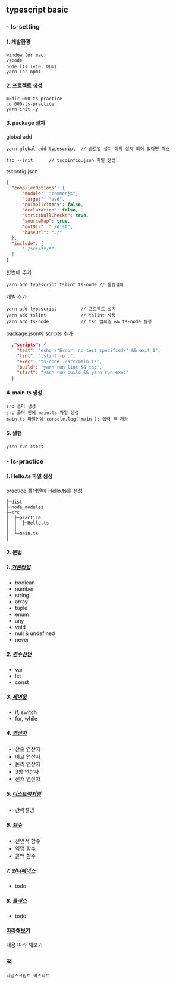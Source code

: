 ## typescript basic

### - ts-setting
#### 1. 개발환경
```
window (or mac)
vscode
node lts (v10. 이후)
yarn (or npm)
```
#### 2. 프로젝트 생성
``` shell
mkdir 000-ts-practice
cd 000-ts-practice
yarn init -y
```

#### 3. package 설치
global add
``` shell
yarn global add typescript  // 글로벌 설치 이미 설치 되어 있다면 패스
```
``` shell
tsc --init      // tscoinfig.json 파일 생성
```
tsconfig.json
``` json
{
  "compilerOptions": {
      "module": "commonjs",
      "target": "es6",
      "noImplicitAny": false,
      "declaration": false,
      "strictNullChecks": true,
      "sourceMap": true,
      "outDir": "./dist",
      "baseUrl": "./"
  },
  "include": [
      "./src/**/*"
  ]
}
```
한번에 추가
``` shell
yarn add typescript tslint ts-node // 통합설치
```
개별 추가
``` shell
yarn add typescript         // 프로젝트 설치
yarn add tslint             // tslint 사용
yarn add ts-node            // tsc 컴파일 && ts-node 실행
```
package.json에 scripts 추가
``` json
  ,"scripts": {
    "test": "echo \"Error: no test specified\" && exit 1",
    "lint": "tslint -p .",
    "exec": "ts-node ./src/main.ts",
    "build": "yarn run lint && tsc",
    "start": "yarn run build && yarn run exec"
  }

```

#### 4. main.ts 생성
```
src 폴더 생성
src 폴더 안에 main.ts 파일 생성
main.ts 파일안에 console.log('main'); 입력 후 저장
```

#### 5. 샐행
```
yarn run start
```

### - ts-practice
#### 1. Hello.ts 파일 생성
practice 폴더안에 Hello.ts를 생성
```
├─dist
├─node_modules
├─src
│  ├─practice
│  │  ├─Hello.ts
│  │
│  └─main.ts
│
```

#### 2. 문법
##### 1. [기본타입](01.PrimitiveType.md)
- boolean
- number
- string
- array
- tuple
- enum
- any
- void
- null & undefined
- never

##### 2. [변수선언](02.VariableDeclarations.md)
- var
- let
- const

##### 3. [제어문](03.Statements.md)
- if, switch
- for, while

##### 4. [연산자](04.Operator.md)
- 산술 연산자
- 비교 연산자
- 논리 연산자
- 3항 연산자
- 전개 연산자

##### 5. [디스트럭처링](05.Destructuring.md)
- 간략설명

##### 6. [함수](06.Function.md)
- 선언적 함수
- 익명 함수
- 콜백 함수

##### 7. [인터페이스](07.Interface.md)
- todo

##### 8. [클래스](08.Class.md)
- todo

#### [따라해보기](Contents.md)
내용 따라 해보기

### 책
```
타입스크립트 퀵스타트
```